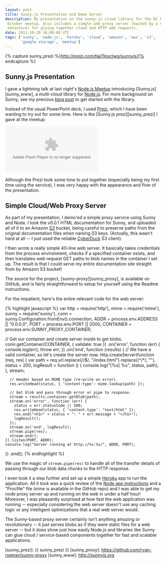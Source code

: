 ```yaml
---
layout: post
title: Sunny.js Presentation and Demo Server
description: My presentation on the Sunny.js cloud library for the DC Node.js
 October meetup. Also includes a simple web proxy server (backed by a cloud
 datastore) for gluing together cloud and HTTP web requests.
date: 2011-10-20 16:00:00 UTC
tags: ['sunny', 'node.js', 'heroku', 'cloud', 'amazon', 'aws', 's3',
       'google storage', 'meetup']
---
```

{% capture sunny_prezi %}http://prezi.com/tlaj11poclwg/sunnyjs/{% endcapture %}

## Sunny.js Presentation

I gave a lightning talk at last night's [Node.js Meetup][meetup] introducing
[Sunny.js][sunny_www], a multi-cloud library for [Node.js][node]. For more
background on Sunny, see my previous [blog post][sunny_post] to get started
with the library.

Instead of the usual PowerPoint deck, I used [Prezi][prezi], which I have
been wanting to try out for some time. Here is the
[Sunny.js prezi][sunny_prezi] I gave at the meetup:

<div class="embed embed-slides">
  <object id="prezi_tlaj11poclwg"
          name="prezi_tlaj11poclwg"
          classid="clsid:D27CDB6E-AE6D-11cf-96B8-444553540000">
    <param name="movie" value="http://prezi.com/bin/preziloader.swf"/>
    <param name="allowfullscreen" value="true"/>
    <param name="allowscriptaccess" value="always"/>
    <param name="bgcolor" value="#ffffff"/>
    <param name="flashvars" value="prezi_id=tlaj11poclwg&amp;lock_to_path=0&amp;color=ffffff&amp;autoplay=no&amp;autohide_ctrls=0"/>
    <embed id="preziEmbed_tlaj11poclwg"
           name="preziEmbed_tlaj11poclwg"
           src="http://prezi.com/bin/preziloader.swf"
           type="application/x-shockwave-flash"
           allowfullscreen="true"
           allowscriptaccess="always"
           flashvars="prezi_id=tlaj11poclwg&amp;lock_to_path=0&amp;color=ffffff&amp;autoplay=no&amp;autohide_ctrls=0"/>
  </object>
</div>

Although the Prezi took some time to put together (especially being my first
time using the service), I was very happy with the appearance and flow of the
presentation.

## Simple Cloud/Web Proxy Server

As part of my presentation, I demo'ed a simple proxy service using Sunny and
Node. I took the v0.0.1 HTML documentation for Sunny, and uploaded all of it
to an Amazon [S3][s3] bucket, being careful to preserve paths from the original
documentation files when naming S3 keys. (Actually, this wasn't hard at all --
I just used the reliable [CyberDuck][cyberduck] S3 client).

I then wrote a really simple 40-line web server. It basically takes credentials
from the process environment, checks if a specified container exists, and
then translates web request GET paths to blob names in the container I set
up. The result is that I could serve my entire documentation site straight
from by Amazon S3 bucket!

The source for the project, [sunny-proxy][sunny_proxy], is available on GitHub,
and is fairly straightforward to setup for yourself using the Readme
instructions.

<!-- more start -->

For the impatient, here's the entire relevant code for the web server:

{% highlight javascript %}
var http = require('http'),
  mime = require('mime'),
  sunny = require('sunny'),
  conn = sunny.Configuration.fromEnv().connection,
  ADDR = process.env.ADDRESS || "0.0.0.0",
  PORT = process.env.PORT || 2000,
  CONTAINER = process.env.SUNNY_PROXY_CONTAINER;

// Get our container and create server inside to get blobs.
conn.getContainer(CONTAINER, { validate: true })
  .on('error', function (err) {
    console.log(err);
    throw err;
  })
  .on('end', function (results) {
    // We have a valid container, so let's create the server now.
    http.createServer(function (req, res) {
      var path = req.url.replace(/\/$/, "/index.html").replace(/^\/*/, ""),
        status = 200,
        logResult = function () {
          console.log("[%s] %s", status, path); },
        stream;

      // Header based on MIME type (re-write on error).
      res.writeHead(status, { 'content-type': mime.lookup(path) });

      // Get blob and pass through error or pipe to response.
      stream = results.container.getBlob(path);
      stream.on('error', function (err) {
        status = err.statusCode || 500;
        res.writeHead(status, { 'content-type': "text/html" });
        res.end("<h1>" + status + ": " + err.message + "</h1>");
        logResult();
      });
      stream.on('end', logResult);
      stream.pipe(res);
      stream.end();
    }).listen(PORT, ADDR);
    console.log("Server running at http://%s:%s/", ADDR, PORT);
  })
  .end();
{% endhighlight %}

We use the magic of ``stream.pipe(res)`` to handle all of the transfer details
of passing through our blob data chunks to the HTTP response.

I even took it a step further and set up a simple [Heroku][heroku] app to run
the application. All it took was a quick review of the
[Node app instructions][heroku_node] and a "Procfile" file (mine is available
in the GitHub repo) and I was able to get my node proxy server up and running
on the web in under a half hour! Moreover, I was pleasantly surprised at
how fast the web application was running -- especially considering the web
server doesn't use any caching logic or any intelligent optimizations that
a real web server would.

The Sunny-based proxy server certainly isn't anything amazing or
revolutionary -- it just serves blobs as if they were static files for a
web server -- but it does show just how easily Node.js and libraries like
Sunny can glue cloud / service-based components together for fast and
scalable applications.

[cyberduck]: http://cyberduck.ch/
[heroku]: http://www.heroku.com/
[heroku_node]: http://devcenter.heroku.com/articles/node-js
[meetup]: http://nodedc-october-eorg.eventbrite.com/
[node]: http://nodejs.org
[prezi]: http://prezi.com
[s3]: http://aws.amazon.com/s3/
[sunny_post]: http://loose-bits.com/2011/10/16/node-sunny-cloud-library.html
[sunny_prezi]: {{ sunny_prezi }}
[sunny_proxy]: https://github.com/ryan-roemer/sunny-proxy
[sunny_www]: http://sunnyjs.org

<!-- more end -->
